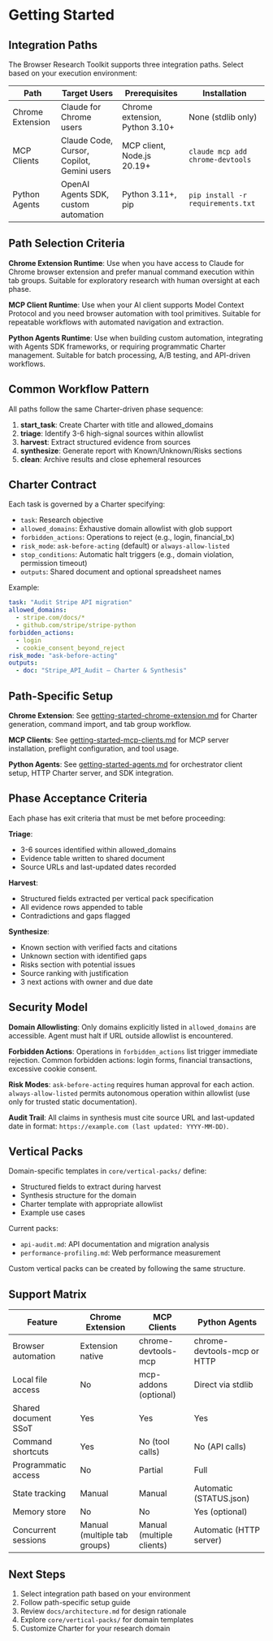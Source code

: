 # Getting Started

## Integration Paths

The Browser Research Toolkit supports three integration paths. Select based on your execution environment:

| Path | Target Users | Prerequisites | Installation |
|------|-------------|---------------|--------------|
| Chrome Extension | Claude for Chrome users | Chrome extension, Python 3.10+ | None (stdlib only) |
| MCP Clients | Claude Code, Cursor, Copilot, Gemini users | MCP client, Node.js 20.19+ | `claude mcp add chrome-devtools` |
| Python Agents | OpenAI Agents SDK, custom automation | Python 3.11+, pip | `pip install -r requirements.txt` |

## Path Selection Criteria

**Chrome Extension Runtime**: Use when you have access to Claude for Chrome browser extension and prefer manual command execution within tab groups. Suitable for exploratory research with human oversight at each phase.

**MCP Client Runtime**: Use when your AI client supports Model Context Protocol and you need browser automation with tool primitives. Suitable for repeatable workflows with automated navigation and extraction.

**Python Agents Runtime**: Use when building custom automation, integrating with Agents SDK frameworks, or requiring programmatic Charter management. Suitable for batch processing, A/B testing, and API-driven workflows.

## Common Workflow Pattern

All paths follow the same Charter-driven phase sequence:

1. **start_task**: Create Charter with title and allowed_domains
2. **triage**: Identify 3-6 high-signal sources within allowlist
3. **harvest**: Extract structured evidence from sources
4. **synthesize**: Generate report with Known/Unknown/Risks sections
5. **clean**: Archive results and close ephemeral resources

## Charter Contract

Each task is governed by a Charter specifying:

- `task`: Research objective
- `allowed_domains`: Exhaustive domain allowlist with glob support
- `forbidden_actions`: Operations to reject (e.g., login, financial_tx)
- `risk_mode`: `ask-before-acting` (default) or `always-allow-listed`
- `stop_conditions`: Automatic halt triggers (e.g., domain violation, permission timeout)
- `outputs`: Shared document and optional spreadsheet names

Example:
```yaml
task: "Audit Stripe API migration"
allowed_domains:
  - stripe.com/docs/*
  - github.com/stripe/stripe-python
forbidden_actions:
  - login
  - cookie_consent_beyond_reject
risk_mode: "ask-before-acting"
outputs:
  - doc: "Stripe_API_Audit — Charter & Synthesis"
```

## Path-Specific Setup

**Chrome Extension**:
See [getting-started-chrome-extension.md](getting-started-chrome-extension.md) for Charter generation, command import, and tab group workflow.

**MCP Clients**:
See [getting-started-mcp-clients.md](getting-started-mcp-clients.md) for MCP server installation, preflight configuration, and tool usage.

**Python Agents**:
See [getting-started-agents.md](getting-started-agents.md) for orchestrator client setup, HTTP Charter server, and SDK integration.

## Phase Acceptance Criteria

Each phase has exit criteria that must be met before proceeding:

**Triage**:
- 3-6 sources identified within allowed_domains
- Evidence table written to shared document
- Source URLs and last-updated dates recorded

**Harvest**:
- Structured fields extracted per vertical pack specification
- All evidence rows appended to table
- Contradictions and gaps flagged

**Synthesize**:
- Known section with verified facts and citations
- Unknown section with identified gaps
- Risks section with potential issues
- Source ranking with justification
- 3 next actions with owner and due date

## Security Model

**Domain Allowlisting**: Only domains explicitly listed in `allowed_domains` are accessible. Agent must halt if URL outside allowlist is encountered.

**Forbidden Actions**: Operations in `forbidden_actions` list trigger immediate rejection. Common forbidden actions: login forms, financial transactions, excessive cookie consent.

**Risk Modes**: `ask-before-acting` requires human approval for each action. `always-allow-listed` permits autonomous operation within allowlist (use only for trusted static documentation).

**Audit Trail**: All claims in synthesis must cite source URL and last-updated date in format: `https://example.com (last updated: YYYY-MM-DD)`.

## Vertical Packs

Domain-specific templates in `core/vertical-packs/` define:

- Structured fields to extract during harvest
- Synthesis structure for the domain
- Charter template with appropriate allowlist
- Example use cases

Current packs:
- `api-audit.md`: API documentation and migration analysis
- `performance-profiling.md`: Web performance measurement

Custom vertical packs can be created by following the same structure.

## Support Matrix

| Feature | Chrome Extension | MCP Clients | Python Agents |
|---------|-----------------|-------------|---------------|
| Browser automation | Extension native | chrome-devtools-mcp | chrome-devtools-mcp or HTTP |
| Local file access | No | mcp-addons (optional) | Direct via stdlib |
| Shared document SSoT | Yes | Yes | Yes |
| Command shortcuts | Yes | No (tool calls) | No (API calls) |
| Programmatic access | No | Partial | Full |
| State tracking | Manual | Manual | Automatic (STATUS.json) |
| Memory store | No | No | Yes (optional) |
| Concurrent sessions | Manual (multiple tab groups) | Manual (multiple clients) | Automatic (HTTP server) |

## Next Steps

1. Select integration path based on your environment
2. Follow path-specific setup guide
3. Review `docs/architecture.md` for design rationale
4. Explore `core/vertical-packs/` for domain templates
5. Customize Charter for your research domain
